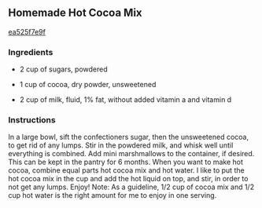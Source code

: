 ## Homemade Hot Cocoa Mix

[ea525f7e9f](http://tastykitchen.com/recipes/drinks/homemade-hot-cocoa-mix-5/)

### Ingredients

 - 2 cup of sugars, powdered

 - 1 cup of cocoa, dry powder, unsweetened

 - 2 cup of milk, fluid, 1% fat, without added vitamin a and vitamin d

### Instructions

In a large bowl, sift the confectioners sugar, then the unsweetened cocoa, to get rid of any lumps. Stir in the powdered milk, and whisk well until everything is combined. Add mini marshmallows to the container, if desired. This can be kept in the pantry for 6 months. When you want to make hot cocoa, combine equal parts hot cocoa mix and hot water. I like to put the hot cocoa mix in the cup and add the hot liquid on top, and stir, in order to not get any lumps. Enjoy! Note: As a guideline, 1/2 cup of cocoa mix and 1/2 cup hot water is the right amount for me to enjoy in one serving.